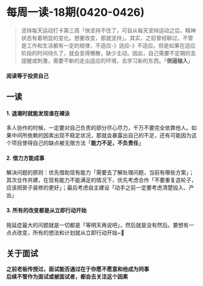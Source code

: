# 每周一读-18期(0420-0426)

> 坚持每天运动打卡第三周「快坚持不住了，可自从每天坚持运动之后，精神状态有着明显的变化。想要改变，那就坚持」。其实，之前曾经聊过，不管是工作和生活都有一定的规律，不适应-》适应-》不适应。但是如果在适应阶段的时间待久了，就会变得懒散，缺少主动。因此，自己需要不定期的去提醒或刺激，需要不断的走出适应的环境，去学习新的东西。「**倒逼输入**」



<a name="DPCq6"></a>
#### 阅读等于投资自己


<a name="EthH9"></a>
## 一读
<a name="5pi0k"></a>
#### 1. 退潮时就能发现谁在裸泳
多人协作的时候，一定要对自己负责的部分尽心尽力，千万不要完全依靠他人。如果中间所依赖的因素出现不稳定状况，那就会暴露出自己的不足，还有可能因为这个项目使得自己的缺点被无限方法「**能力不足，不负责任**」<br />

<a name="nrshw"></a>
#### 2. 借力方能成事
解决问题的原则：优先借助现有能力「需要去了解处理问题，当前有哪些方案」；其次合作共建，在现有能力不能满足的情况下，优先考虑合作「不要重复造轮子，应该把房子装修的更好」；最后考虑自主建设「动手之前一定要考虑清楚投入、产出」<br />

<a name="tUvQL"></a>
#### 3. 所有的改变都是从立即行动开始
拖延症最大的问题就是一切都是「等明天再说吧」，然后就是没有然后。要想有一点点改变，所有的想法和计划就从立即行动开始~💪<br />

<a name="ov8YC"></a>
## 关于面试

**之前老板传授过，面试能否通过在于你愿不愿意和他成为同事**<br />**后续不管作为面试或被面试者，都会去关注这个因素**



